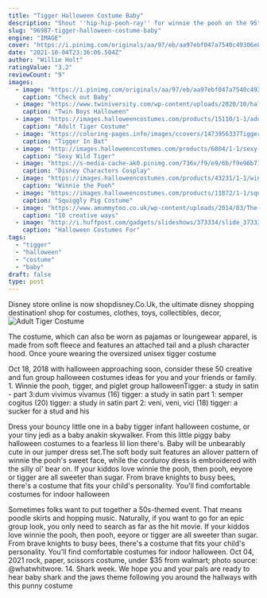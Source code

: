 ```yaml
---
title: "Tigger Halloween Costume Baby"
description: "Shout ''hip-hip-pooh-ray'' for winnie the pooh on the 95th anniversary of his first publication in 1926. This limited release plush toy features soft, shaggy fur and a special commemorative patch on his"
slug: "96987-tigger-halloween-costume-baby"
engine: "IMAGE"
cover: "https://i.pinimg.com/originals/aa/97/eb/aa97ebf047a7540c49306e8200c86a72.jpg"
date: "2021-10-04T23:36:06.504Z"
author: "Willie Holt"
ratingValue: "3.2"
reviewCount: "9"
images:
  - image: "https://i.pinimg.com/originals/aa/97/eb/aa97ebf047a7540c49306e8200c86a72.jpg"
    caption: "Check out Baby"
  - image: "https://www.twiniversity.com/wp-content/uploads/2020/10/halloween-AngelaMagagnotti.jpeg"
    caption: "Twin Boys Halloween"
  - image: "https://images.halloweencostumes.com/products/15110/1-1/adult-tiger-costume.jpg"
    caption: "Adult Tiger Costume"
  - image: "https://coloring-pages.info/images/ccovers/1473956337Tigger-in-bat-costume-disney-halloween.gif"
    caption: "Tigger In Bat"
  - image: "http://images.halloweencostumes.com/products/6804/1-1/sexy-wild-tiger-costume.jpg"
    caption: "Sexy Wild Tiger"
  - image: "https://s-media-cache-ak0.pinimg.com/736x/f9/e9/6b/f9e96b7108b345dcfd73f8dd9fc628b2--disney-group-costumes-disney-halloween-costumes.jpg"
    caption: "Disney Characters Cosplay"
  - image: "https://images.halloweencostumes.com/products/43231/1-1/winnie-the-pooh-piglet-deluxe-adult-costume1.jpg"
    caption: "Winnie the Pooh"
  - image: "https://images.halloweencostumes.com/products/11872/1-1/squiggly-pig-costume.jpg"
    caption: "Squiggly Pig Costume"
  - image: "https://www.amummytoo.co.uk/wp-content/uploads/2014/03/The-rainbow-fish.png"
    caption: "10 creative ways"
  - image: "http://i.huffpost.com/gadgets/slideshows/373334/slide_373334_4342828_free.jpg"
    caption: "Halloween Costumes For"
tags:
  - "tigger"
  - "halloween"
  - "costume"
  - "baby"
draft: false
type: post
---
```


Disney store online is now shopdisney.Co.Uk, the ultimate disney shopping destination! shop for costumes, clothes, toys, collectibles, decor,
![Adult Tiger Costume](https://images.halloweencostumes.com/products/15110/1-1/adult-tiger-costume.jpg "Adult Tiger Costume")

The costume, which can also be worn as pajamas or loungewear apparel, is made from soft fleece and features an attached tail and a plush character hood. Once youre wearing the oversized unisex tigger costume
<!--inArticleAds-->

<!--galleryOne-->

Oct 18, 2018 with halloween approaching soon, consider these 50 creative and fun group halloween costumes ideas for you and your friends or family. 1. Winnie the pooh, tigger, and piglet group halloweenTigger: a study in satin - part 3:dum vivimus vivamus (16) tigger: a study in satin part 1: semper cogitus (20) tigger: a study in satin part 2: veni, veni, vici (18) tigger: a sucker for a stud and his
<!--inArticleAds-->

<!--galleryTwo-->

Dress your bouncy little one in a baby tigger infant halloween costume, or your tiny jedi as a baby anakin skywalker. From this little piggy baby halloween costumes to a fearless lil lion there's. Baby will be unbearably cute in our jumper dress set.The soft body suit features an allover pattern of winnie the pooh's sweet face, while the corduroy dress is embroidered with the silly ol' bear on. If your kiddos love winnie the pooh, then pooh, eeyore or tigger are all sweeter than sugar. From brave knights to busy bees, there's a costume that fits your child's personality. You'll find comfortable costumes for indoor halloween
<!--galleryThree-->

Sometimes folks want to put together a 50s-themed event. That means poodle skirts and hopping music. Naturally, if you want to go for an epic group look, you only need to search as far as the hit movie. If your kiddos love winnie the pooh, then pooh, eeyore or tigger are all sweeter than sugar. From brave knights to busy bees, there's a costume that fits your child's personality. You'll find comfortable costumes for indoor halloween. Oct 04, 2021 rock, paper, scissors costume, under $35 from walmart; photo source: @whatwhitwore. 14. Shark week. We hope you and your pals are ready to hear baby shark and the jaws theme following you around the hallways with this punny costume